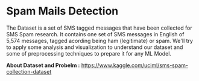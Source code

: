 # Spam Mails Detection
The Dataset is a set of SMS tagged messages that have been collected for SMS Spam research. It contains one set of SMS messages in English of 5,574 messages, tagged acording being ham (legitimate) or spam. We'll try to apply some analysis and visualization to understand our dataset and some of preprocessing techniques to prepare it for any ML Model.

**About Dataset and Probelm :** https://www.kaggle.com/uciml/sms-spam-collection-dataset
